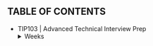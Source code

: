 ## TABLE OF CONTENTS
- TIP103 | Advanced Technical Interview Prep
  <details>
    <summary>Weeks</summary>
    - Week 1<br>
    - Week 2<br>
    - Week 3<br>
    - Week 4<br>
    - Week 5<br>
    - Week 6<br>
    - Week 7<br>
    - Week 8<br>
    - Week 9<br>
    - Week 10<br>
  </details>
